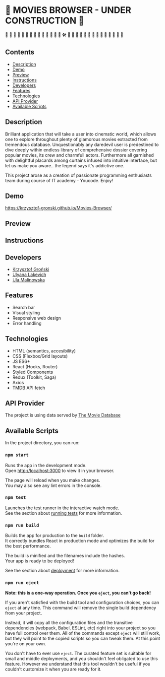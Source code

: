 # 🧱 **MOVIES BROWSER - UNDER CONSTRUCTION** 🧱

  🚧  🚧  🚧  🚧  🚧  🚧  🚧  🚧  🚧  🚧  🚧  🚧  🚧  🚧  🛠️  🚧  🚧  🚧  🚧  🚧 🚧  🚧  🚧  🚧  🚧  🚧  🚧  🚧  🚧  
## Contents
- [Description](#Description)
- [Demo](#Demo)
- [Preview](#Preview)
- [Instructions](#Instructions)
- [Developers](#Developers)
- [Features](#Features)
- [Technologies](#Technologies)
- [API Provider](#API-Provider)
- [Available Scripts](#Available-Scripts)

## Description
Brilliant application that will take a user into cinematic world, which allows one to explore throughout plenty of glamorous movies extracted from tremendous database. Unquestionably any daredevil user is predestined to dive deeply within endless library of comprehensive dossier covering popular movies, its crew and charmfull actors. Furthermore all garnished with delightful  placards among curtains infused into intuitive interface, but let us make you aware.. the legend says it's addictive one.

This project arose as a creation of passionate programming enthusiasts team during course of IT academy - Youcode. Enjoy!

## Demo
https://krzysztof-gronski.github.io/Movies-Browser/

## Preview

## Instructions

## Developers
- [Krzysztof Groński](https://github.com/krzysztof-gronski)
- [Ulyana Lakevich](https://github.com/ulyanalakevich)
- [Ula Malinowska](https://github.com/ursmal1948)

## Features
- Search bar
- Visual styling
- Responsive web design
- Error handling

## Technologies
- HTML (semantics, accesibility)
- CSS (Flexbox/Grid layouts)
- JS ES6+
- React (Hooks, Router)
- Styled Components
- Redux (Toolkit, Saga)
- Axios
- TMDB API fetch

## API Provider
The project is using data served by [The Movie Database](https://www.themoviedb.org/)

## Available Scripts

In the project directory, you can run:

### `npm start`

Runs the app in the development mode.\
Open [http://localhost:3000](http://localhost:3000) to view it in your browser.

The page will reload when you make changes.\
You may also see any lint errors in the console.

### `npm test`

Launches the test runner in the interactive watch mode.\
See the section about [running tests](https://facebook.github.io/create-react-app/docs/running-tests) for more information.

### `npm run build`

Builds the app for production to the `build` folder.\
It correctly bundles React in production mode and optimizes the build for the best performance.

The build is minified and the filenames include the hashes.\
Your app is ready to be deployed!

See the section about [deployment](https://facebook.github.io/create-react-app/docs/deployment) for more information.

### `npm run eject`

**Note: this is a one-way operation. Once you `eject`, you can't go back!**

If you aren't satisfied with the build tool and configuration choices, you can `eject` at any time. This command will remove the single build dependency from your project.

Instead, it will copy all the configuration files and the transitive dependencies (webpack, Babel, ESLint, etc) right into your project so you have full control over them. All of the commands except `eject` will still work, but they will point to the copied scripts so you can tweak them. At this point you're on your own.

You don't have to ever use `eject`. The curated feature set is suitable for small and middle deployments, and you shouldn't feel obligated to use this feature. However we understand that this tool wouldn't be useful if you couldn't customize it when you are ready for it.
